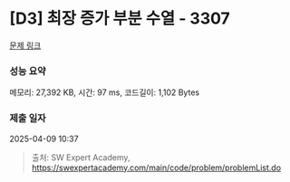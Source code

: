 # [D3] 최장 증가 부분 수열 - 3307 

[문제 링크](https://swexpertacademy.com/main/code/problem/problemDetail.do?contestProbId=AWBOKg-a6l0DFAWr) 

### 성능 요약

메모리: 27,392 KB, 시간: 97 ms, 코드길이: 1,102 Bytes

### 제출 일자

2025-04-09 10:37



> 출처: SW Expert Academy, https://swexpertacademy.com/main/code/problem/problemList.do